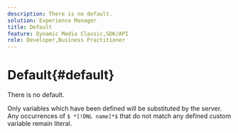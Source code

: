 ```yaml
---
description: There is no default.
solution: Experience Manager
title: Default
feature: Dynamic Media Classic,SDK/API
role: Developer,Business Practitioner
---
```


# Default{#default}

There is no default.

Only variables which have been defined will be substituted by the server. Any occurrences of `$ *[!DNL name]*$` that do not match any defined custom variable remain literal. 
